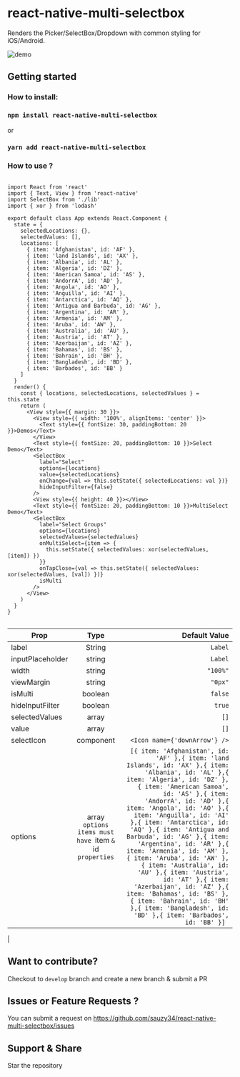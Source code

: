 # react-native-multi-selectbox 

Renders the Picker/SelectBox/Dropdown with common styling for iOS/Android.

![demo](https://raw.githubusercontent.com/sauzy34/react-native-multi-selectbox/master/demo.gif)

## Getting started

### How to install:

### `npm install react-native-multi-selectbox`

or

### `yarn add react-native-multi-selectbox`

### How to use ?

```

import React from 'react'
import { Text, View } from 'react-native'
import SelectBox from './lib'
import { xor } from 'lodash'

export default class App extends React.Component {
  state = {
    selectedLocations: {},
    selectedValues: [],
    locations: [
      { item: 'Afghanistan', id: 'AF' },
      { item: 'land Islands', id: 'AX' },
      { item: 'Albania', id: 'AL' },
      { item: 'Algeria', id: 'DZ' },
      { item: 'American Samoa', id: 'AS' },
      { item: 'AndorrA', id: 'AD' },
      { item: 'Angola', id: 'AO' },
      { item: 'Anguilla', id: 'AI' },
      { item: 'Antarctica', id: 'AQ' },
      { item: 'Antigua and Barbuda', id: 'AG' },
      { item: 'Argentina', id: 'AR' },
      { item: 'Armenia', id: 'AM' },
      { item: 'Aruba', id: 'AW' },
      { item: 'Australia', id: 'AU' },
      { item: 'Austria', id: 'AT' },
      { item: 'Azerbaijan', id: 'AZ' },
      { item: 'Bahamas', id: 'BS' },
      { item: 'Bahrain', id: 'BH' },
      { item: 'Bangladesh', id: 'BD' },
      { item: 'Barbados', id: 'BB' }
    ]
  }
  render() {
    const { locations, selectedLocations, selectedValues } = this.state
    return (
      <View style={{ margin: 30 }}>
        <View style={{ width: '100%', alignItems: 'center' }}>
          <Text style={{ fontSize: 30, paddingBottom: 20 }}>Demos</Text>
        </View>
        <Text style={{ fontSize: 20, paddingBottom: 10 }}>Select Demo</Text>
        <SelectBox
          label="Select"
          options={locations}
          value={selectedLocations}
          onChange={val => this.setState({ selectedLocations: val })}
          hideInputFilter={false}
        />
        <View style={{ height: 40 }}></View>
        <Text style={{ fontSize: 20, paddingBottom: 10 }}>MultiSelect Demo</Text>
        <SelectBox
          label="Select Groups"
          options={locations}
          selectedValues={selectedValues}
          onMultiSelect={item => {
            this.setState({ selectedValues: xor(selectedValues, [item]) })
          }}
          onTapClose={val => this.setState({ selectedValues: xor(selectedValues, [val]) })}
          isMulti
        />
      </View>
    )
  }
}


```
| Prop        | Type           | Default Value  |
| ------------- |:-------------:| -----:|
| label      | String | `Label` |
| inputPlaceholder      | string      |   `Label` |
| width | string      |    `"100%"` |
| viewMargin | string      |    `"0px"` |
| isMulti | boolean      |    `false` |
| hideInputFilter | boolean      |    `true` |
| selectedValues | array      |    `[]` |
| value | array      |    `[]` |
| selectIcon | component      |    `<Icon name={'downArrow'} />` |
| options | array `options items must have `item ` & ` id` properties`      |  ```[{ item: 'Afghanistan', id: 'AF' },{ item: 'land Islands', id: 'AX' },{ item: 'Albania', id: 'AL' },{ item: 'Algeria', id: 'DZ' },{ item: 'American Samoa', id: 'AS' },{ item: 'AndorrA', id: 'AD' },{ item: 'Angola', id: 'AO' },{ item: 'Anguilla', id: 'AI' },{ item: 'Antarctica', id: 'AQ' },{ item: 'Antigua and Barbuda', id: 'AG' },{ item: 'Argentina', id: 'AR' },{ item: 'Armenia', id: 'AM' },{ item: 'Aruba', id: 'AW' },{ item: 'Australia', id: 'AU' },{ item: 'Austria', id: 'AT' },{ item: 'Azerbaijan', id: 'AZ' },{ item: 'Bahamas', id: 'BS' },{ item: 'Bahrain', id: 'BH' },{ item: 'Bangladesh', id: 'BD' },{ item: 'Barbados', id: 'BB' }] ```
|


## Want to contribute?

Checkout to `develop` branch and create a new branch & submit a PR

## Issues or Feature Requests ?

You can submit a request on https://github.com/sauzy34/react-native-multi-selectbox/issues

## Support & Share

Star the repository